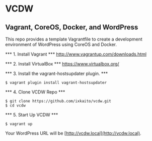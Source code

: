 # VCDW

## Vagrant, CoreOS, Docker, and WordPress

This repo provides a template Vagrantfile to create a development environment of WordPress using CoreOS and Docker.

*** 1. Install Vagrant ***
http://www.vagrantup.com/downloads.html

*** 2. Install VirtualBox ***
https://www.virtualbox.org/

*** 3. Install the vagrant-hostsupdater plugin. ***
```
$ vagrant plugin install vagrant-hostsupdater
```

*** 4. Clone VCDW Repo ***
```
$ git clone https://github.com/ixkaito/vcdw.git
$ cd vcdw
```

*** 5. Start Up VCDW ***
```
$ vagrant up
```

Your WordPress URL will be [http://vcdw.local](http://vcdw.local).
